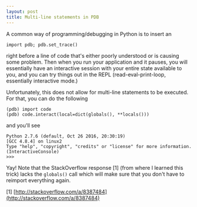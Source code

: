 ```yaml
---
layout: post
title: Multi-line statements in PDB
---
```


A common way of programming/debugging in Python is to insert an

```import pdb; pdb.set_trace()```

right before a line of code that's either poorly understood or
is causing some problem. Then when you run your application
and it pauses, you will essentially have an
interactive session with your entire state available to you, 
and you can try things out in the REPL (read-eval-print-loop, 
essentially interactive mode.)

Unfortunately, this does not allow for multi-line statements
to be executed. For that, you can do the following

```
(pdb) import code
(pdb) code.interact(local=dict(globals(), **locals()))
```

and you'll see 

```
Python 2.7.6 (default, Oct 26 2016, 20:30:19) 
[GCC 4.8.4] on linux2
Type "help", "copyright", "credits" or "license" for more information.
(InteractiveConsole)
>>> 
```

Yay! Note that the StackOverflow response [1] (from where I learned this trick)
lacks the `globals()` call which will make sure that you don't have to 
reimport everything again.


[1] [http://stackoverflow.com/a/8387484](http://stackoverflow.com/a/8387484)
